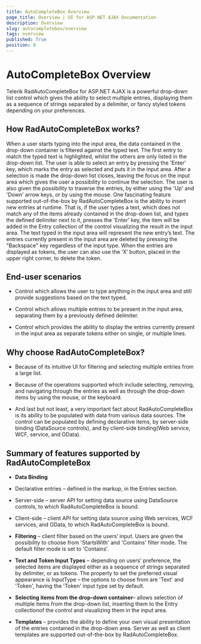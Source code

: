 ```yaml
---
title: AutoCompleteBox Overview
page_title: Overview | UI for ASP.NET AJAX Documentation
description: Overview
slug: autocompletebox/overview
tags: overview
published: True
position: 0
---
```


# AutoCompleteBox Overview



Telerik RadAutoCompleteBox for ASP.NET AJAX is a powerful drop-down list control which gives the ability to select multiple entries, displaying them as a sequence of strings separated by a delimiter, or fancy styled tokens depending on your preferences.

## How RadAutoCompleteBox works?

When a user starts typing into the input area, the data contained in the drop-down container is filtered against the typed text. The first entry to match the typed text is highlighted, whilst the others are only listed in the drop-down list. The user is able to select an entry by pressing the 'Enter' key, which marks the entry as selected and puts it in the input area. After a selection is made the drop-down list closes, leaving the focus on the input area which gives the user a possibility to continue the selection. The user is also given the possibility to traverse the entries, by either using the 'Up' and 'Down' arrow keys, or by using the mouse. One fascinating feature supported out-of-the-box by RadAutoCompleteBox is the ability to insert new entries at runtime. That is, if the user types a text, which does not match any of the items already contained in the drop-down list, and types the defined delimiter next to it, presses the 'Enter' key, the item will be added in the Entry collection of the control visualizing the result in the input area. The text typed in the input area will represent the new entry’s text. The entries currently present in the input area are deleted by pressing the "Backspace" key regardless of the input type. When the entries are displayed as tokens, the user can also use the ‘X’ button, placed in the upper right corner, to delete the token.

## End-user scenarios

* Control which allows the user to type anything in the input area and still provide suggestions based on the text typed.

* Control which allows multiple entries to be present in the input area, separating them by a previously defined delimiter.

* Control which provides the ability to display the entries currently present in the input area as separate tokens either on single, or multiple lines.

## Why choose RadAutoCompleteBox?

* Because of its intuitive UI for filtering and selecting multiple entries from a large list.

* Because of the operations supported which include selecting, removing, and navigating through the entries as well as through the drop-down items by using the mouse, or the keyboard.

* And last but not least, a very important fact about RadAutoCompleteBox is its ability to be populated with data from various data sources. The control can be populated by defining declarative items, by server-side binding (DataSource controls), and by client-side binding(Web service, WCF, service, and OData).

## Summary of features supported by RadAutoCompleteBox

* **Data Binding**

* Declarative entries – defined in the markup, in the Entries section.

* Server-side – server API for setting data source using DataSource controls, to which RadAutoCompleteBox is bound.

* Client-side – client API for setting data source using Web services, WCF services, and OData, to which RadAutoCompleteBox is bound.

* **Filtering** – client filter based on the users’ input. Users are given the possibility to choose from 'StartsWith' and 'Contains' filter mode. The default filter mode is set to 'Contains'.

* **Text and Token Input Types** – depending on users’ preference, the selected items are displayed either as a sequence of strings separated by delimiter, or as tokens. The property to set the preferred visual appearance is InputType – the options to choose from are 'Text' and 'Token', having the 'Token' input type set by default.

* **Selecting items from the drop-down container**– allows selection of multiple items from the drop-down list, inserting them to the Entry collectionof the control and visualizing them in the input area.

* **Templates** – provides the ability to define your own visual presentation of the entries contained in the drop-down area. Server as well as client templates are supported out-of-the-box by RadAutoCompleteBox.
